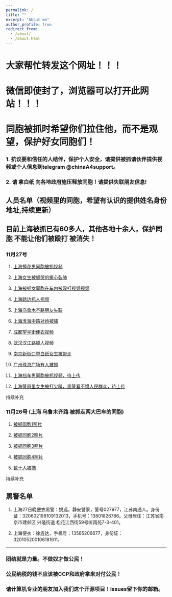 ```yaml
---
permalink: /
title: ""
excerpt: "About me"
author_profile: true
redirect_from: 
  - /about/
  - /about.html
---
```


# 大家帮忙转发这个网址！！！

# 微信即使封了，浏览器可以打开此网站！！！

# 同胞被抓时希望你们拉住他，而不是观望，保护好女同胞们！



### 1. 抗议要和信任的人结伴，保护个人安全，请提供被抓请伙伴提供视频或个人信息到telegram @chinaA4support。

### 2. 请 拿白纸 向各地政府施压释放同胞！请提供失联朋友信息!



## 人员名单（视频里的同胞，希望有认识的提供姓名身份地址,持续更新）

## 目前上海被抓已有60多人，其他各地十余人，保护同胞 不能让他们被殴打 被消失！

### 11月27号

1. [上海捧花男同胞被抓视频](https://lovechina-remembertruth.github.io/People/files/people202211271.mp4)

2. [上海女生被抓哭的撕心裂肺](https://lovechina-remembertruth.github.io/People/files/people202211272.mp4)

3. [上海被抓女同胞在车内被殴打视频视频](https://lovechina-remembertruth.github.io/People/files/people202211273.mp4)

5. [上海路边抓人视频](https://lovechina-remembertruth.github.io/People/files/people202211279.mp4)

10. [上海乌鲁木齐路朋友失联](https://lovechina-remembertruth.github.io/People/files/people202211275.jpg)

10. [上海淮海中路对峙被捕](https://lovechina-remembertruth.github.io/People/files/people202211276.jpg)

6. [成都望平街便衣视频](https://lovechina-remembertruth.github.io/People/files/people2022112712.mp4)

7. [武汉汉江路抓人视频](https://lovechina-remembertruth.github.io/People/files/people2022112711.mp4)

8. [南京新街口举白纸女生被带走](https://lovechina-remembertruth.github.io/People/files/people2022112710.mp4)

9. [广州珠海广场有人被抓](https://lovechina-remembertruth.github.io/People/files/people2022112713.mp4)

2. [上海挡车男同胞被抓视频，待上传]()

4. [上海警局里女生被打尖叫，黑警看不惯人民群众，待上传]()

持续补充


### 11月26号 (上海 乌鲁木齐路 被抓走两大巴车的同胞)

1. [被抓同胞1照片](https://lovechina-remembertruth.github.io/People/files/people202211261.jpg)

2. [被抓同胞2照片](https://lovechina-remembertruth.github.io/People/files/people202211262.jpg)

3. [被抓同胞3照片](https://lovechina-remembertruth.github.io/People/files/people202211263.jpg)

4. [被抓同胞4照片](https://lovechina-remembertruth.github.io/People/files/people202211264.jpg)

5. [数十人被捕](https://lovechina-remembertruth.github.io/People/files/people202211265.jpg)

持续补充


## 黑警名单

1. 上海27日晚便衣黑警：姚远，静安警察，警号027977，江苏南通人。身份证：320602198109132013，手机号：13801826786。父母居住：江苏省南京市建邺区 兴隆街道 松花江西街59号听雨苑7-3-401。

2. 上海便衣：徐旌达，手机号：13585206677，身份证：320105200106181611。


<!-- ## 黑警视频
 -->



------

### 团结就是力量。不做奴才做公民！

### 公民纳税的钱不应该被CCP和政府拿来对付公民！

### 请计算机专业的朋友加入我们这个开源项目！issues留下你的邮箱。


